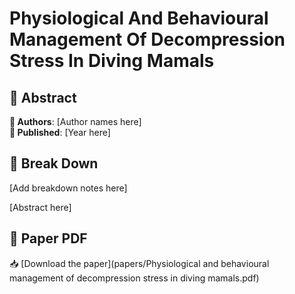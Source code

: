# Physiological And Behavioural Management Of Decompression Stress In Diving Mamals



## 🧬 Abstract



**👤 Authors**: [Author names here]  
**📅 Published**: [Year here]


## 🧠 Break Down

[Add breakdown notes here]

[Abstract here]



## 📄 Paper PDF

📥 [Download the paper](papers/Physiological and behavioural management of decompression stress in diving mamals.pdf)
